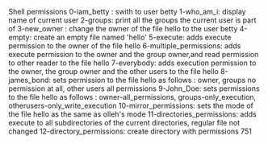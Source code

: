 Shell permissions
0-iam_betty : swith to user betty
1-who_am_i: display name of current user
2-groups: print all the groups the current user is part of
3-new_owner : change the owner of the file hello to the user betty
4-empty: create an empty file named 'hello'
5-execute: adds execute permission to the owner of the file hello
6-multiple_permissions: adds execute permission to the owner and the group owner,and read permission to other reader to the file hello
7-everybody: adds execution permission to the owner, the group owner and the other users to the file hello
8-james_bond: sets permission to the file hello as follows : owner, groups no permission at all, other users all permissions
9-John_Doe: sets permissions to the file hello as follows : owner-all_permissions, groups-only_execution, otherusers-only_write_execution
10-mirror_permissions: sets the mode of the file hello as the same as olleh's mode
11-directories_permissions: adds execute to all subdirectories of the current directories, regular file not changed
12-directory_permissions:  create directory with permissions 751
